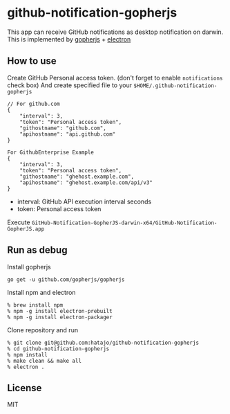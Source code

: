 # github-notification-gopherjs

This app can receive GitHub notifications as desktop notification on darwin.
This is implemented by [gopherjs](https://github.com/gopherjs/gopherjs) + [electron](http://electron.atom.io)

## How to use

Create GitHub Personal access token. (don't forget to enable `notifications` check box)
And create specified file to your `$HOME/.github-notification-gopherjs`

```
// For github.com
{
    "interval": 3,
    "token": "Personal access token",
    "githostname": "github.com",
    "apihostname": "api.github.com"
}

For GithubEnterprise Example
{
    "interval": 3,
    "token": "Personal access token",
    "githostname": "ghehost.example.com",
    "apihostname": "ghehost.example.com/api/v3"
}
```

- interval: GitHub API execution interval seconds
- token: Personal access token

Execute `GitHub-Notification-GopherJS-darwin-x64/GitHub-Notification-GopherJS.app`

## Run as debug

Install gopherjs

```
go get -u github.com/gopherjs/gopherjs
```

Install npm and electron

```
% brew install npm 
% npm -g install electron-prebuilt
% npm -g install electron-packager
```

Clone repository and run

```
% git clone git@github.com:hatajo/github-notification-gopherjs
% cd github-notification-gopherjs
% npm install
% make clean && make all
% electron .
```

## License

MIT
